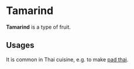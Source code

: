 # Tamarind

**Tamarind** is a type of fruit.

## Usages

It is common in Thai cuisine, e.g. to make
[pad thai](../recipes/Thai/pad-thai.md).
